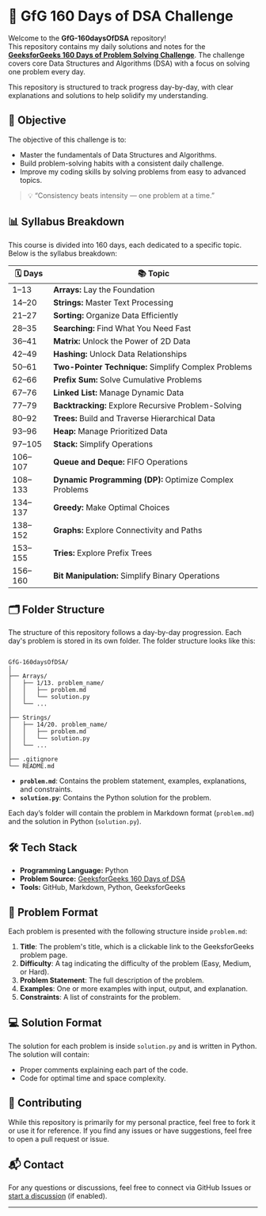 # 📑 GfG 160 Days of DSA Challenge

Welcome to the **GfG-160daysOfDSA** repository!  
This repository contains my daily solutions and notes for the **[GeeksforGeeks 160 Days of Problem Solving Challenge](https://practice.geeksforgeeks.org/courses/160-days-of-dsa-workshop)**. The challenge covers core Data Structures and Algorithms (DSA) with a focus on solving one problem every day.

This repository is structured to track progress day-by-day, with clear explanations and solutions to help solidify my understanding.

## 🚀 Objective

The objective of this challenge is to:
- Master the fundamentals of Data Structures and Algorithms.
- Build problem-solving habits with a consistent daily challenge.
- Improve my coding skills by solving problems from easy to advanced topics.

> 💡 “Consistency beats intensity — one problem at a time.”

## 📊 Syllabus Breakdown

This course is divided into 160 days, each dedicated to a specific topic. Below is the syllabus breakdown:

| 🗓️ Days | 📚 Topic                                  |
|---------|-------------------------------------------|
| 1–13    | **Arrays:** Lay the Foundation            |
| 14–20   | **Strings:** Master Text Processing       |
| 21–27   | **Sorting:** Organize Data Efficiently    |
| 28–35   | **Searching:** Find What You Need Fast    |
| 36–41   | **Matrix:** Unlock the Power of 2D Data   |
| 42–49   | **Hashing:** Unlock Data Relationships    |
| 50–61   | **Two-Pointer Technique:** Simplify Complex Problems |
| 62–66   | **Prefix Sum:** Solve Cumulative Problems |
| 67–76   | **Linked List:** Manage Dynamic Data      |
| 77–79   | **Backtracking:** Explore Recursive Problem-Solving |
| 80–92   | **Trees:** Build and Traverse Hierarchical Data |
| 93–96   | **Heap:** Manage Prioritized Data         |
| 97–105  | **Stack:** Simplify Operations            |
| 106–107 | **Queue and Deque:** FIFO Operations      |
| 108–133 | **Dynamic Programming (DP):** Optimize Complex Problems |
| 134–137 | **Greedy:** Make Optimal Choices          |
| 138–152 | **Graphs:** Explore Connectivity and Paths|
| 153–155 | **Tries:** Explore Prefix Trees           |
| 156–160 | **Bit Manipulation:** Simplify Binary Operations |

## 🗂️ Folder Structure

The structure of this repository follows a day-by-day progression. Each day's problem is stored in its own folder. The folder structure looks like this:

```

GfG-160daysOfDSA/
│
├── Arrays/
│   ├── 1/13. problem_name/
│   │   ├── problem.md
│   │   └── solution.py
│   └── ...
│
├── Strings/
│   ├── 14/20. problem_name/
│   │   ├── problem.md
│   │   └── solution.py
│   └── ...
│
├── .gitignore
└── README.md

````

- **`problem.md`**: Contains the problem statement, examples, explanations, and constraints.
- **`solution.py`**: Contains the Python solution for the problem.

Each day’s folder will contain the problem in Markdown format (`problem.md`) and the solution in Python (`solution.py`).

## 🛠️ Tech Stack

- **Programming Language:** Python  
- **Problem Source:** [GeeksforGeeks 160 Days of DSA](https://practice.geeksforgeeks.org/courses/160-days-of-dsa-workshop)
- **Tools:** GitHub, Markdown, Python, GeeksforGeeks

## 📝 Problem Format
Each problem is presented with the following structure inside `problem.md`:

1. **Title**: The problem's title, which is a clickable link to the GeeksforGeeks problem page.
2. **Difficulty**: A tag indicating the difficulty of the problem (Easy, Medium, or Hard).
3. **Problem Statement**: The full description of the problem.
4. **Examples**: One or more examples with input, output, and explanation.
5. **Constraints**: A list of constraints for the problem.

## 💻 Solution Format

The solution for each problem is inside `solution.py` and is written in Python. The solution will contain:

* Proper comments explaining each part of the code.
* Code for optimal time and space complexity.

## 🤝 Contributing

While this repository is primarily for my personal practice, feel free to fork it or use it for reference. If you find any issues or have suggestions, feel free to open a pull request or issue.

## 📬 Contact

For any questions or discussions, feel free to connect via GitHub Issues or [start a discussion](https://github.com/yourusername/GfG-160daysOfDSA/discussions) (if enabled).

---
